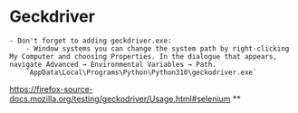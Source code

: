 # Geckdriver

    - Don't forget to adding geckdriver.exe:
        - Window systems you can change the system path by right-clicking My Computer and choosing Properties. In the dialogue that appears, navigate Advanced → Environmental Variables → Path.
        `AppData\Local\Programs\Python\Python310\geckodriver.exe`

<https://firefox-source-docs.mozilla.org/testing/geckodriver/Usage.html#selenium>
**
